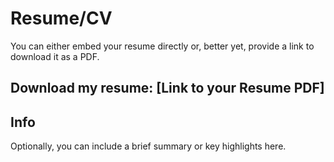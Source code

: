 # Resume/CV

You can either embed your resume directly or, better yet, provide a link to download it as a PDF.

## Download my resume: \[Link to your Resume PDF]

## Info

Optionally, you can include a brief summary or key highlights here.
